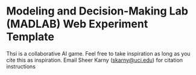 <h1>
Modeling and Decision-Making Lab (MADLAB)
Web Experiment Template
</h1>

Thsi is a collaborative AI game. Feel free to take inspiration as long as you cite this as inspiration. Email Sheer Karny (skarny@uci.edu) for citation instructions
